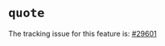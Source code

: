# `quote`

The tracking issue for this feature is: [#29601]

[#29601]: https://github.com/rust-lang/rust/issues/29601



